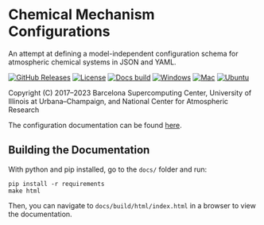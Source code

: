 # Chemical Mechanism Configurations

An attempt at defining a model-independent configuration schema for atmospheric chemical systems in JSON and YAML.

[![GitHub Releases](https://img.shields.io/github/release/open-atmos/MechanismConfiguration.svg)](https://github.com/open-atmos/MechanismConfiguration/releases)
[![License](https://img.shields.io/github/license/open-atmos/MechanismConfiguration.svg)](https://github.com/open-atmos/MechanismConfiguration/blob/master/LICENSE)
[![Docs build](https://github.com/open-atmos/MechanismConfiguration/actions/workflows/gh-pages.yml/badge.svg)](https://github.com/open-atmos/MechanismConfiguration/actions/workflows/gh-pages.yml)
[![Windows](https://github.com/open-atmos/MechanismConfiguration/actions/workflows/windows.yml/badge.svg)](https://github.com/open-atmos/MechanismConfiguration/actions/workflows/windows.yml)
[![Mac](https://github.com/open-atmos/MechanismConfiguration/actions/workflows/mac.yml/badge.svg)](https://github.com/open-atmos/MechanismConfiguration/actions/workflows/mac.yml)
[![Ubuntu](https://github.com/open-atmos/MechanismConfiguration/actions/workflows/ubuntu.yml/badge.svg)](https://github.com/open-atmos/MechanismConfiguration/actions/workflows/ubuntu.yml)

Copyright (C) 2017&ndash;2023 Barcelona Supercomputing Center, University of Illinois at Urbana&ndash;Champaign, and National Center for Atmospheric Research

The configuration documentation can be found [here](https://open-atmos.github.io/MechanismConfiguration/).

## Building the Documentation

With python and pip installed, go to the `docs/` folder and run:
```
pip install -r requirements
make html
```

Then, you can navigate to `docs/build/html/index.html` in a browser to view the documentation.
